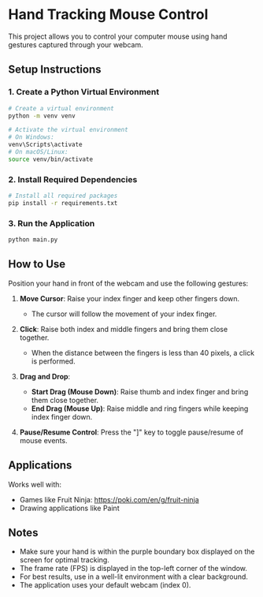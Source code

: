 # Hand Tracking Mouse Control

This project allows you to control your computer mouse using hand gestures captured through your webcam.

## Setup Instructions

### 1. Create a Python Virtual Environment

```bash
# Create a virtual environment
python -m venv venv

# Activate the virtual environment
# On Windows:
venv\Scripts\activate
# On macOS/Linux:
source venv/bin/activate
```

### 2. Install Required Dependencies

```bash
# Install all required packages
pip install -r requirements.txt
```

### 3. Run the Application

```bash
python main.py
```

## How to Use

Position your hand in front of the webcam and use the following gestures:

1. **Move Cursor**: Raise your index finger and keep other fingers down.
   - The cursor will follow the movement of your index finger.

2. **Click**: Raise both index and middle fingers and bring them close together.
   - When the distance between the fingers is less than 40 pixels, a click is performed.

3. **Drag and Drop**:
   - **Start Drag (Mouse Down)**: Raise thumb and index finger and bring them close together.
   - **End Drag (Mouse Up)**: Raise middle and ring fingers while keeping index finger down.

4. **Pause/Resume Control**: Press the "]" key to toggle pause/resume of mouse events.

## Applications

Works well with:
- Games like Fruit Ninja: https://poki.com/en/g/fruit-ninja
- Drawing applications like Paint

## Notes

- Make sure your hand is within the purple boundary box displayed on the screen for optimal tracking.
- The frame rate (FPS) is displayed in the top-left corner of the window.
- For best results, use in a well-lit environment with a clear background.
- The application uses your default webcam (index 0).
